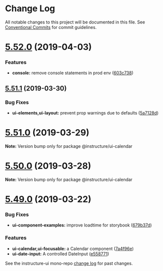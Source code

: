 # Change Log

All notable changes to this project will be documented in this file.
See [Conventional Commits](https://conventionalcommits.org) for commit guidelines.

# [5.52.0](https://github.com/instructure/instructure-ui/compare/v5.51.1...v5.52.0) (2019-04-03)


### Features

* **console:** remove console statements in prod env ([603c738](https://github.com/instructure/instructure-ui/commit/603c738))





## [5.51.1](https://github.com/instructure/instructure-ui/compare/v5.51.0...v5.51.1) (2019-03-30)


### Bug Fixes

* **ui-elements,ui-layout:** prevent prop warnings due to defaults ([5a7128d](https://github.com/instructure/instructure-ui/commit/5a7128d))





# [5.51.0](https://github.com/instructure/instructure-ui/compare/v5.50.0...v5.51.0) (2019-03-29)

**Note:** Version bump only for package @instructure/ui-calendar





# [5.50.0](https://github.com/instructure/instructure-ui/compare/v5.49.0...v5.50.0) (2019-03-28)

**Note:** Version bump only for package @instructure/ui-calendar





# [5.49.0](https://github.com/instructure/instructure-ui/compare/v5.48.0...v5.49.0) (2019-03-22)


### Bug Fixes

* **ui-component-examples:** improve loadtime for storybook ([679b37d](https://github.com/instructure/instructure-ui/commit/679b37d))


### Features

* **ui-calendar,ui-focusable:** a Calendar component ([7a4f96e](https://github.com/instructure/instructure-ui/commit/7a4f96e))
* **ui-date-input:** A controlled DateInput ([e558771](https://github.com/instructure/instructure-ui/commit/e558771))





See the instructure-ui mono-repo [change log](#CHANGELOG) for past changes.
